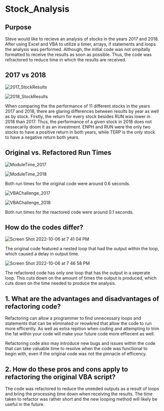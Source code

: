 # Stock_Analysis

## Purpose

Steve would like to recieve an analysis of stocks in the years 2017 and 2018. After using Excel and VBA to utilize a timer, arrays, if statements and loops the analysis was performed. Although, the initial code was not ompitally formatted to receive the results as soon as possible. Thus, the code was refractored to reduce time in which the results are received.  

## 2017 vs 2018 

![2017_StockResults](https://user-images.githubusercontent.com/108902185/194435234-23c35a79-170c-40d1-8035-2188e108fd3e.png)

![2018_StockResults](https://user-images.githubusercontent.com/108902185/194435244-907364d5-9a6a-429f-9ea0-f144e0a3bd5f.png)

When comparing the the performance of 11 different stocks in the years 2017 and 2018, there are glaring differences between results by year as well as by stock. Firstly, the return for every stock besides RUN was lower in 2018 than 2017. Thus, the performance of a given stock in 2018 does not nessecarily doom it as an investment. ENPH and RUN were the only two stocks to have a positive return in both years, while TERP is the only stock to have a negative return both years. 

## Original vs. Refactored Run Times 
![ModuleTime_2017](https://user-images.githubusercontent.com/108902185/194435367-e638adb1-08a0-4cb3-a4aa-4c2a252dedc0.png)

![ModuleTime_2018](https://user-images.githubusercontent.com/108902185/194435371-c8cf8e93-0e0f-4620-9530-b1c46f97e263.png)

Both run times for the original code were around 0.6 seconds.

![VBAChallenge_2017](https://user-images.githubusercontent.com/108902185/194435450-21572791-f53d-4cb3-b6cb-b1130a0867bd.png)

![VBAChallenge_2018](https://user-images.githubusercontent.com/108902185/194435465-49b102c4-b3c5-402e-8a34-5048b6ab4cfe.png)

Both run times for the reactored code were around 0.1 seconds.

## How do the codes differ?
![Screen Shot 2022-10-06 at 7 41 04 PM](https://user-images.githubusercontent.com/108902185/194437490-b9613a96-07e3-4ecb-8484-10f63a94f946.png)

The original code featured a nested loop that had the output within the loop, which caused a delay in output time.

![Screen Shot 2022-10-06 at 7 46 58 PM](https://user-images.githubusercontent.com/108902185/194438044-e5a11c66-3ba8-44f7-8b20-c47d09f2d3da.png)

The refactored code has only one loop that has the output in a seperate loop. This cuts down on the amount of times the output is produced, which cuts down on the time needed to produce the analysis.

## 1. What are the advantages and disadvantages of refactoring code?

Refactoring can allow a programmer to find unnecessary loops and statements that can be eliminated or reowkred that allow the code to run more efficently. As well as extra repition when coding and attempting to trim the fat within your code will make your future code more effiecent as well.

Refactoring code also may introduce new bugs and issues within the code that can take valuable time to resolve when the code was functional to begin with, even if the original code was not the pinnacle of efficency. 

## 2. How do these pros and cons apply to refactoring the original VBA script?
The code was refactored to reduce the uneeded outputs as a result of loops and bring the processing time down when receiving the results. The time taken to refactor was rather short and the new looping method will likely be useful in the future. 
